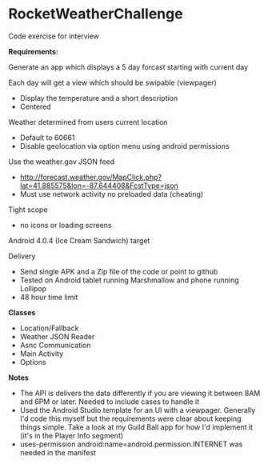 # RocketWeatherChallenge
Code exercise for interview

<b>Requirements:</b>

Generate an app which displays a 5 day forcast starting with current day

Each day will get a view which should be swipable (viewpager)
- Display the temperature and a short description
- Centered 

Weather determined from users current location
- Default to 60661
- Disable geolocation via option menu using android permissions

Use the weather.gov JSON feed
- http://forecast.weather.gov/MapClick.php?lat=41.885575&lon=-87.644408&FcstType=json
- Must use network activity no preloaded data (cheating) 

Tight scope 
- no icons or loading screens

Android 4.0.4 (Ice Cream Sandwich) target 

Delivery
- Send single APK and a Zip file of the code or point to github
- Tested on Android tablet running Marshmallow and phone running Lollipop
- 48 hour time limit

<b>Classes</b>
- Location/Fallback 
- Weather JSON Reader
- Asnc Communication
- Main Activity
- Options

<b>Notes</b>
- The API is delivers the data differently if you are viewing it between 8AM and 6PM or later. Needed to include cases to handle it
- Used the Android Studio template for an UI with a viewpager. Generally I'd code this myself but the requirements were clear 
about keeping things simple. Take a look at my Guild Ball app for how I'd implement it (it's in the Player Info segment)
- uses-permission android:name=android.permission.INTERNET was needed in the manifest
